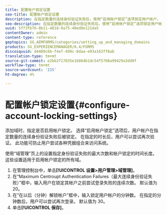 ```yaml
---
title: 配置帐户锁定设置
seo-title: 配置帐户锁定设置
description: 在指定数量的连续身份验证失败后，使用“启用帐户锁定”选项锁定用户帐户。
seo-description: 在指定数量的连续身份验证失败后，使用“启用帐户锁定”选项锁定用户帐户。
uuid: 5ff3fb76-8b11-4818-9a75-40ed8e121da5
contentOwner: admin
content-type: reference
geptopics: SG_AEMFORMS/categories/setting_up_and_managing_domains
products: SG_EXPERIENCEMANAGER/6.4/FORMS
discoiquuid: d4409c6b-f4ef-499c-8daa-e93a163ff8ab
translation-type: tm+mt
source-git-commit: e2bb2f17035e16864b1dc54f5768a99429a3dd9f
workflow-type: tm+mt
source-wordcount: '215'
ht-degree: 4%

---
```



# 配置帐户锁定设置{#configure-account-locking-settings}

添加域时，指定是否启用帐户锁定。 选择“启用帐户锁定”选项后，用户帐户在指定数量的连续身份验证失败后被锁定。 在指定的时长后，用户可以尝试再次验证。 此功能可防止用户尝试各种凭据组合来访问系统。

使用“域管理”页上的设置指定身份验证失败的最大次数和帐户锁定的时间长度。 这些设置适用于启用帐户锁定的所有域。

1. 在管理控制台中，单击&#x200B;**[!UICONTROL 设置>用户管理>域管理]**。
1. 在“Maximum Centroupt Authentication Failures（最大连续身份验证失败）”框中，输入用户在锁定其帐户之前尝试登录失败的连续次数。 默认值为 20。
1. 在“在以后（分钟）解锁帐户”框中，输入锁定用户帐户的分钟数。 在指定的分钟数后，用户可以尝试再次登录。 默认值为 30。
1. 单击&#x200B;**[!UICONTROL 保存]**。

